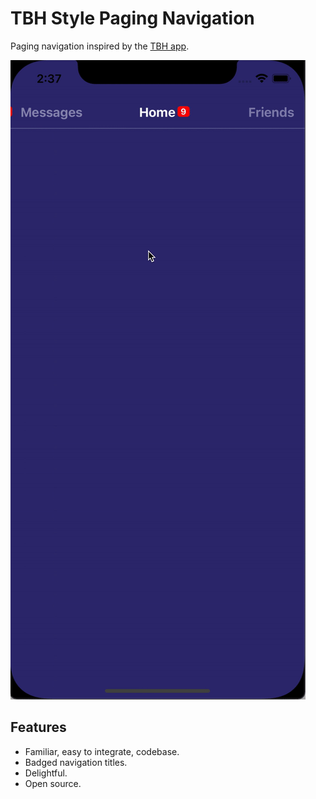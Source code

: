 # TBH Style Paging Navigation

Paging navigation inspired by the [TBH app](https://techcrunch.com/2017/10/16/facebook-acquires-anonymous-teen-compliment-app-tbh-will-let-it-run/).

![demo](demo.gif)

## Features
- Familiar, easy to integrate, codebase.
- Badged navigation titles.
- Delightful.
- Open source.

